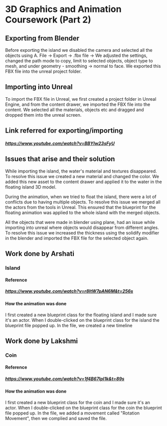 # 3D Graphics and Animation Coursework (Part 2)

## Exporting from Blender

Before exporting the island we disabled the camera and selected all the objects using A. File -> Export -> .fbx file ->
We adjusted the settings, changed the path mode to copy, limit to selected objects, object type to mesh, and under geometry - smoothing -> normal to face. We exported this FBX file into the unreal project folder. 

## Importing into Unreal

To import the FBX file in Unreal, we first created a project folder in Unreal Engine, and from the content drawer, we imported the FBX file into the content. We selected all the materials, objects etc and dragged and dropped them into the unreal screen. 

## Link referred for exporting/importing

##### https://www.youtube.com/watch?v=BBYIw23sFyU

## Issues that arise and their solution

While importing the island, the water's material and textures disappeared. To resolve this issue we created a new material and changed the color. We added this new asset to the content drawer and applied it to the water in the floating island 3D model. 

During the animation, when we tried to float the island, there were a lot of conflicts due to having multiple objects. To resolve this issue we merged all the actors from the tools in Unreal. This ensured that the blueprint for the floating animation was applied to the whole island with the merged objects.

All the objects that were made in blender using plane, had an issue while importing into unreal where objects would disappear from different angles. To resolve this issue we increased the thickness using the solidify modifier in the blender and imported the FBX file for the selected object again. 

## Work done by Arshati
### Island
#### Reference
##### https://www.youtube.com/watch?v=r8ltW7pAN6M&t=256s
#### How the animation was done

I first created a new blueprint class for the floating island and I made sure it's an actor. When I double-clicked on the blueprint class for the island the blueprint file popped up. In the file, we created a new timeline

## Work done by Lakshmi 
### Coin
#### Reference
##### https://www.youtube.com/watch?v=1f4B67lpI1k&t=89s
#### How the animation was done
I first created a new blueprint class for the coin and I made sure it's an actor. When I double-clicked on the blueprint class for the coin the blueprint file popped up. In the file, we added a movement called "Rotation Movement", then we complied and saved the file.
